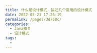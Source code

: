 ```yaml
---
title: 什么是设计模式，描述几个常用的设计模式 
date: 2022-05-21 17:26:19
permalink: /pages/3d768c/
categories:
  - Java相关
  - 设计模式
tags:
  - 
---
```

